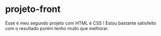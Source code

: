 # projeto-front
Esse é meu segundo projeto com HTML é CSS ! Estou bastante satisfeito com o resultado porém tenho muito que melhorar.
